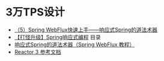 # 3万TPS设计

- [（5）Spring WebFlux快速上手——响应式Spring的道法术器](https://blog.csdn.net/get_set/article/details/79480233)
- [【打怪升级】Spring响应式编程](https://blog.csdn.net/get_set/category_7484996.html) 目录
- [响应式Spring的道法术器（Spring WebFlux 教程）](https://blog.csdn.net/get_set/article/details/79466657)
- [Reactor 3 参考文档](https://htmlpreview.github.io/?https://github.com/get-set/reactor-core/blob/master-zh/src/docs/index.html)




